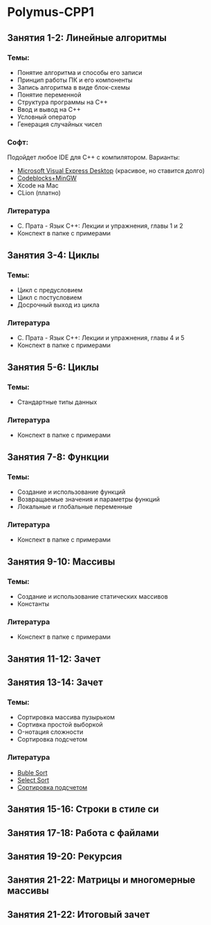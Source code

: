# Polymus-CPP1

## Занятия 1-2: Линейные алгоритмы
### Темы:
  - Понятие алгоритма и способы его записи
  - Принцип работы ПК и его компоненты
  - Запись алгоритма в виде блок-схемы
  - Понятие переменной
  - Структура программы на С++
  - Ввод и вывод на С++
  - Условный оператор
  - Генерация случайных чисел

### Софт:
Подойдет любое IDE для C++ с компилятором. Варианты:
 - [Microsoft Visual Express Desktop](https://go.microsoft.com/fwlink/?LinkId=691984&clcid=0x419) (красивое, но ставится долго)
 - [Codeblocks+MinGW](https://sourceforge.net/projects/codeblocks/files/Binaries/16.01/Windows/codeblocks-16.01mingw-setup.exe/download)
 - Xcode на Mac
 - CLion (платно)

### Литература
  - С. Прата - Язык С++: Лекции и упражнения, главы 1 и 2
  - Конспект в папке с примерами

## Занятия 3-4: Циклы
### Темы:
  - Цикл с предусловием
  - Цикл с постусловием
  - Досрочный выход из цикла

### Литература
  - С. Прата - Язык С++: Лекции и упражнения, главы 4 и 5
  - Конспект в папке с примерами

## Занятия 5-6: Циклы
### Темы:
  - Стандартные типы данных

### Литература
  - Конспект в папке с примерами
  
## Занятия 7-8: Функции
### Темы:
  - Создание и использование функций
  - Возвращаемые значения и параметры функций
  - Локальные и глобальные переменные

### Литература
  - Конспект в папке с примерами

## Занятия 9-10: Массивы
### Темы:
  - Создание и использование статических массивов
  - Константы

### Литература
  - Конспект в папке с примерами

## Занятия 11-12: Зачет

## Занятия 13-14: Зачет
### Темы:
  - Сортировка массива пузырьком
  - Сортивка простой выборкой
  - O-нотация сложности
  - Сортировка подсчетом

### Литература
  - [Buble Sort](http://algolist.manual.ru/sort/bubble_sort.php)
  - [Select Sort](http://algolist.manual.ru/sort/select_sort.php)
  - [Сортировка подсчетом](https://neerc.ifmo.ru/wiki/index.php?title=%D0%A1%D0%BE%D1%80%D1%82%D0%B8%D1%80%D0%BE%D0%B2%D0%BA%D0%B0_%D0%BF%D0%BE%D0%B4%D1%81%D1%87%D0%B5%D1%82%D0%BE%D0%BC)
  
## Занятия 15-16: Строки в стиле си

## Занятия 17-18: Работа с файлами

## Занятия 19-20: Рекурсия

## Занятия 21-22: Матрицы и многомерные массивы

## Занятия 21-22: Итоговый зачет

